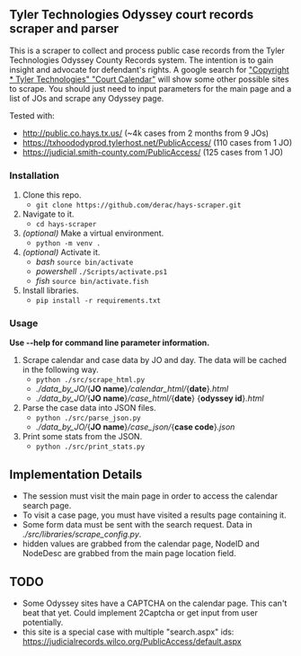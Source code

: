 ## Tyler Technologies Odyssey court records scraper and parser

This is a scraper to collect and process public case records from the Tyler Technologies Odyssey County Records system. The intention is to gain insight and advocate for defendant's rights. A google search for ["Copyright \* Tyler Technologies" "Court Calendar"](https://www.google.com/search?q=%22Copyright+*+Tyler+Technologies%22+%22Court+Calendar%22&oq=%22Copyright+*+Tyler+Technologies%22+%22Court+Calendar%22&aqs=edge..69i57.283j0j1&sourceid=chrome&ie=UTF-8) will show some other possible sites to scrape. You should just need to input parameters for the main page and a list of JOs and scrape any Odyssey page.

Tested with:

- http://public.co.hays.tx.us/ (~4k cases from 2 months from 9 JOs)
- https://txhoododyprod.tylerhost.net/PublicAccess/ (110 cases from 1 JO)
- https://judicial.smith-county.com/PublicAccess/ (125 cases from 1 JO)

### Installation

1. Clone this repo.
   - `git clone https://github.com/derac/hays-scraper.git`
1. Navigate to it.
   - `cd hays-scraper`
1. _(optional)_ Make a virtual environment.
   - `python -m venv .`
1. _(optional)_ Activate it.
   - _bash_ `source bin/activate`
   - _powershell_ `./Scripts/activate.ps1`
   - _fish_ `source bin/activate.fish`
1. Install libraries.
   - `pip install -r requirements.txt`

### Usage

**Use --help for command line parameter information.**

1. Scrape calendar and case data by JO and day. The data will be cached in the following way.
   - `python ./src/scrape_html.py`
   - _./data_by_JO/_{**JO name**}_/calendar_html/_{**date**}_.html_
   - _./data_by_JO/_{**JO name**}_/case_html/_{**date**} {**odyssey id**}_.html_
1. Parse the case data into JSON files.
   - `python ./src/parse_json.py`
   - _./data_by_JO/_{**JO name**}_/case_json/_{**case code**}_.json_
1. Print some stats from the JSON.
   - `python ./src/print_stats.py`

## Implementation Details

- The session must visit the main page in order to access the calendar search page.
- To visit a case page, you must have visited a results page containing it.
- Some form data must be sent with the search request. Data in _./src/libraries/scrape_config.py_.
- hidden values are grabbed from the calendar page, NodeID and NodeDesc are grabbed from the main page location field.

## TODO

- Some Odyssey sites have a CAPTCHA on the calendar page. This can't beat that yet. Could implement 2Captcha or get input from user potentially.
- this site is a special case with multiple "search.aspx" ids:
  https://judicialrecords.wilco.org/PublicAccess/default.aspx
